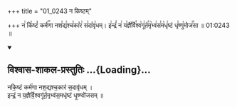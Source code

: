 +++
title = "01_0243 न किष्टम्"

+++
न꣢ कि꣣ष्टं꣡ कर्म꣢꣯णा नश꣣द्य꣢श्च꣣का꣡र꣢ स꣣दा꣡वृ꣢धम्। इ꣢न्द्रं꣣ न꣢ य꣣ज्ञै꣢र्वि꣣श्व꣡गू꣢र्त꣣मृ꣡भ्व꣢स꣣म꣡धृ꣢ष्टं धृ꣣ष्णु꣡मोज꣢꣯सा ॥ 01:0243 ॥

<div class="js_include" newlevelforh1="2" title="विश्वास-शाकल-प्रस्तुतिः" unfilled url="/vedAH_Rk/shAkalam/saMhitA/vishvAsa-prastutiH/08/070/03_nakiShTaM_karmaNA.md">
<details open><summary><h2>विश्वास-शाकल-प्रस्तुतिः ...{Loading}...</h2></summary>


नकि॒ष्टं कर्म॑णा नश॒द्यश्च॒कार॑ स॒दावृ॑धम् ।  
इन्द्रं॒ न य॒ज्ञैर्वि॒श्वगू॑र्त॒मृभ्व॑स॒मधृ॑ष्टं धृ॒ष्ण्वो॑जसम् ॥

</details>
</div>